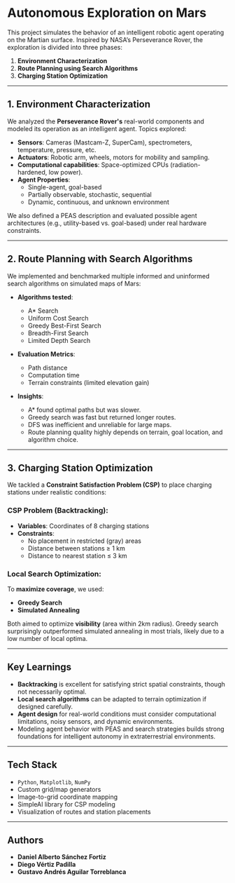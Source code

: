 # Autonomous Exploration on Mars

This project simulates the behavior of an intelligent robotic agent operating on the Martian surface. Inspired by NASA’s Perseverance Rover, the exploration is divided into three phases:

1. **Environment Characterization**
2. **Route Planning using Search Algorithms**
3. **Charging Station Optimization**


---

## 1. Environment Characterization

We analyzed the **Perseverance Rover's** real-world components and modeled its operation as an intelligent agent. Topics explored:

- **Sensors**: Cameras (Mastcam-Z, SuperCam), spectrometers, temperature, pressure, etc.
- **Actuators**: Robotic arm, wheels, motors for mobility and sampling.
- **Computational capabilities**: Space-optimized CPUs (radiation-hardened, low power).
- **Agent Properties**:
  - Single-agent, goal-based
  - Partially observable, stochastic, sequential
  - Dynamic, continuous, and unknown environment

We also defined a PEAS description and evaluated possible agent architectures (e.g., utility-based vs. goal-based) under real hardware constraints.

---

##  2. Route Planning with Search Algorithms

We implemented and benchmarked multiple informed and uninformed search algorithms on simulated maps of Mars:

- **Algorithms tested**:
  - A* Search
  - Uniform Cost Search
  - Greedy Best-First Search
  - Breadth-First Search
  - Limited Depth Search

- **Evaluation Metrics**:
  - Path distance
  - Computation time
  - Terrain constraints (limited elevation gain)

- **Insights**:
  - A* found optimal paths but was slower.
  - Greedy search was fast but returned longer routes.
  - DFS was inefficient and unreliable for large maps.
  - Route planning quality highly depends on terrain, goal location, and algorithm choice.

---

## 3. Charging Station Optimization

We tackled a **Constraint Satisfaction Problem (CSP)** to place charging stations under realistic conditions:

### CSP Problem (Backtracking):
- **Variables**: Coordinates of 8 charging stations
- **Constraints**:
  - No placement in restricted (gray) areas
  - Distance between stations ≥ 1 km
  - Distance to nearest station ≤ 3 km

### Local Search Optimization:
To **maximize coverage**, we used:
- **Greedy Search**
- **Simulated Annealing**

Both aimed to optimize **visibility** (area within 2km radius). Greedy search surprisingly outperformed simulated annealing in most trials, likely due to a low number of local optima.

---

## Key Learnings

- **Backtracking** is excellent for satisfying strict spatial constraints, though not necessarily optimal.
- **Local search algorithms** can be adapted to terrain optimization if designed carefully.
- **Agent design** for real-world conditions must consider computational limitations, noisy sensors, and dynamic environments.
- Modeling agent behavior with PEAS and search strategies builds strong foundations for intelligent autonomy in extraterrestrial environments.

---

## Tech Stack

- `Python`, `Matplotlib`, `NumPy`
- Custom grid/map generators
- Image-to-grid coordinate mapping
- SimpleAI library for CSP modeling
- Visualization of routes and station placements

---

## Authors

- **Daniel Alberto Sánchez Fortiz**   
- **Diego Vértiz Padilla**  
- **Gustavo Andrés Aguilar Torreblanca**  
